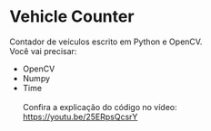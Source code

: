 # Vehicle Counter
Contador de veículos escrito em Python e OpenCV.
<br>
Você vai precisar:<br>
- OpenCV
- Numpy
- Time
<br><br>
Confira a explicação do código no vídeo:<br>
<a href="https://youtu.be/25ERpsQcsrY">https://youtu.be/25ERpsQcsrY</a>
